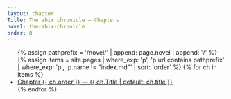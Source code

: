 ```yaml
---
layout: chapter
Title: The abix chronicle — Chapters
novel: the-abix-chronicle
order: 0
---
```


<ul>
{% assign pathprefix = '/novel/' | append: page.novel | append: '/' %}
{% assign items = site.pages
  | where_exp: 'p', 'p.url contains pathprefix'
  | where_exp: 'p', 'p.name != "index.md"'
  | sort: 'order' %}
{% for ch in items %}
  <li><a href="{{ ch.url | relative_url }}">Chapter {{ ch.order }} — {{ ch.Title | default: ch.title }}</a></li>
{% endfor %}
</ul>
